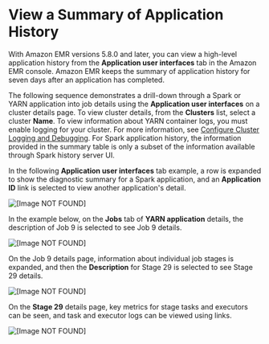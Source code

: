# View a Summary of Application History<a name="app-history-summary"></a>

With Amazon EMR versions 5\.8\.0 and later, you can view a high\-level application history from the **Application user interfaces** tab in the Amazon EMR console\. Amazon EMR keeps the summary of application history for seven days after an application has completed\. 

The following sequence demonstrates a drill\-down through a Spark or YARN application into job details using the **Application user interfaces** on a cluster details page\. To view cluster details, from the **Clusters** list, select a cluster **Name**\. To view information about YARN container logs, you must enable logging for your cluster\. For more information, see [Configure Cluster Logging and Debugging](https://docs.aws.amazon.com/emr/latest/ManagementGuide/emr-plan-debugging.html)\. For Spark application history, the information provided in the summary table is only a subset of the information available through Spark history server UI\.

In the following **Application user interfaces** tab example, a row is expanded to show the diagnostic summary for a Spark application, and an **Application ID** link is selected to view another application's detail\.

![\[Image NOT FOUND\]](http://docs.aws.amazon.com/emr/latest/ManagementGuide/images/app-history-app.png)

In the example below, on the **Jobs** tab of **YARN application** details, the description of Job 9 is selected to see Job 9 details\.

![\[Image NOT FOUND\]](http://docs.aws.amazon.com/emr/latest/ManagementGuide/images/app-history-job-1.png)

On the Job 9 details page, information about individual job stages is expanded, and then the **Description** for Stage 29 is selected to see Stage 29 details\.

![\[Image NOT FOUND\]](http://docs.aws.amazon.com/emr/latest/ManagementGuide/images/app-history-job-2.png)

On the **Stage 29** details page, key metrics for stage tasks and executors can be seen, and task and executor logs can be viewed using links\.

![\[Image NOT FOUND\]](http://docs.aws.amazon.com/emr/latest/ManagementGuide/images/app-history-job-3.png)